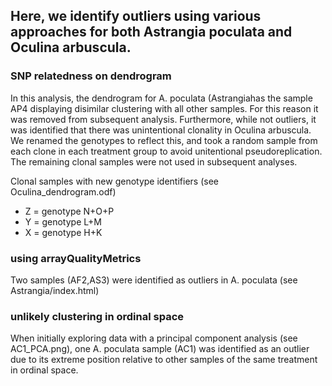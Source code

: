 ## Here, we identify outliers using various approaches for both Astrangia poculata and Oculina arbuscula.

### SNP relatedness on dendrogram
In this analysis, the dendrogram for A. poculata (Astrangiahas the sample AP4 displaying disimilar clustering with all other samples. For this reason it was removed from subsequent analysis. Furthermore, while not outliers, it was identified that there was unintentional clonality in Oculina arbuscula. We renamed the genotypes to reflect this, and took a random sample from each clone in each treatment group to avoid unitentional pseudoreplication. The remaining clonal samples were not used in subsequent analyses.

Clonal samples with new genotype identifiers (see Oculina_dendrogram.odf)

- Z = genotype N+O+P
- Y = genotype L+M
- X = genotype H+K

### using arrayQualityMetrics
Two samples (AF2,AS3) were identified as outliers in A. poculata (see Astrangia/index.html)

### unlikely clustering in ordinal space
When initially exploring data with a principal component analysis (see AC1_PCA.png), one A. poculata sample (AC1) was identified as an outlier due to its extreme position relative to other samples of the same treatment in ordinal space. 